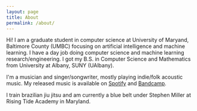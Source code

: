 ```yaml
---
layout: page
title: About
permalink: /about/
---
```


Hi! I am a graduate student in computer science at University of Maryand, Baltimore County (UMBC) focusing on artificial intelligence and machine learning. I have a day job doing computer science and machine learning research/engineering. I got my B.S. in Computer Science and Mathematics from University at Albany, SUNY (UAlbany). 

I'm a musician and singer/songwriter, mostly playing indie/folk acoustic music. My released music is available on [Spotify](https://open.spotify.com/artist/3mWRgP603oVga3g0Y4DZoC?si=3J_Gw9FgSKGBr_4y9dMK2g) and [Bandcamp](https://animal-project.bandcamp.com/).

I train brazilian jiu jitsu and am currently a blue belt under Stephen Miller at Rising Tide Academy in Maryland.